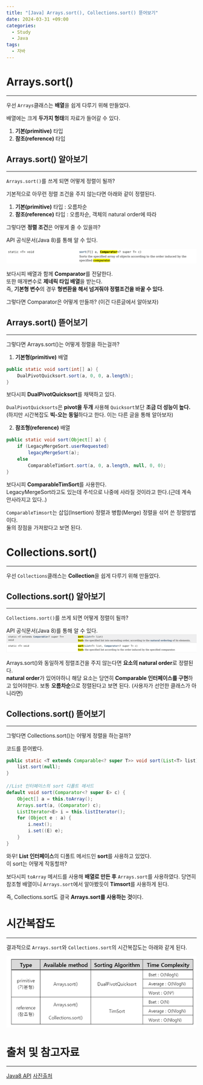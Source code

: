 ```yaml
---
title: "[Java] Arrays.sort(), Collections.sort() 뜯어보기"
date: 2024-03-31 +09:00
categories:
  - Study
  - Java
tags:
  - 자바
---
```

# Arrays.sort()
---
우선 `Arrays`클래스는 **배열**을 쉽게 다루기 위해 만들었다.

배열에는 크게 **두가지 형태**의 자료가 들어갈 수 있다.
1. **기본(primitive)** 타입
2. **참조(reference)** 타입

## Arrays.sort() 알아보기
---
`Arrays.sort()`를 쓰게 되면 어떻게 정렬이 될까?

기본적으로 아무런 정렬 조건을 주지 않는다면 아래와 같이 정렬된다.
1. **기본(primitive)** 타입 : 오름차순
2. **참조(reference)** 타입 : 오름차순, 객체의 natural order에 따라

그렇다면 **정렬 조건**은 어떻게 줄 수 있을까?

API 공식문서(Java 8)를 통해 알 수 있다.

![](images/2024-03-31-Java-Arrays_Collections_sort.png)

보다시피 배열과 함께 **Comparator**를 전달한다.  
또한 매개변수로 **제네릭 타입 배열**을 받는다.  
즉, **기본형 변수**의 경우 **형변환을 해서 넘겨줘야 정렬조건을 바꿀 수 있다.**

그렇다면 Comparator은 어떻게 만들까?
(이건 다른글에서 알아보자)

## Arrays.sort() 뜯어보기
---
그렇다면 Arrays.sort()는 어떻게 정렬을 하는걸까?

1. **기본형(primitive)** 배열

```java
public static void sort(int[] a) {  
    DualPivotQuicksort.sort(a, 0, 0, a.length);  
}
```

보다시피 **DualPivotQuicksort**를 채택하고 있다.

`DualPivotQuicksorts`은 **pivot을 두개** 사용해 `Quicksort`보단 **조금 더 성능이 높다.**  
(하지만 시간복잡도 **빅-오는 동일**하다고 한다. 이는 다른 글을 통해 알아보자)

2. **참조형(reference)** 배열

```java
public static void sort(Object[] a) {  
    if (LegacyMergeSort.userRequested)  
        legacyMergeSort(a);  
    else  
        ComparableTimSort.sort(a, 0, a.length, null, 0, 0);  
}
```

보다시피 **ComparableTimSort**를 사용한다.  
LegacyMergeSort라고도 있는데 주석으로 나중에 사라질 것이라고 한다.(근데 계속 안사라지고 있다..)  

`ComparableTimsort`는 삽입(Insertion) 정렬과 병합(Merge) 정렬을 섞어 쓴 정렬방법이다.  
둘의 장점을 가져왔다고 보면 된다.


# Collections.sort()
---
우선 `Collections`클래스는 **Collection**을 쉽게 다루기 위해 만들었다.

## Collections.sort() 알아보기
---
`Collections.sort()`를 쓰게 되면 어떻게 정렬이 될까?

API 공식문서(Java 8)를 통해 알 수 있다.
![](images/2024-03-31-Java-Arrays_Collections_sort-1.png)

Arrays.sort()와 동일하게 정렬조건을 주지 않는다면 **요소의 natural order**로 정렬된다.   
**natural order**가 있어야하니 해당 요소는 당연히 **Comparable 인터페이스를 구현**하고 있어야한다.
보통 **오름차순**으로 정렬된다고 보면 된다. (사용자가 선언한 클래스가 아니라면)

## Collections.sort() 뜯어보기
---
그렇다면 Collections.sort()는 어떻게 정렬을 하는걸까?

코드를 뜯어봤다.

```java
public static <T extends Comparable<? super T>> void sort(List<T> list) {  
    list.sort(null);  
}

//List 인터페이스의 sort 디폴트 메서드
default void sort(Comparator<? super E> c) {  
    Object[] a = this.toArray();  
    Arrays.sort(a, (Comparator) c);  
    ListIterator<E> i = this.listIterator();  
    for (Object e : a) {  
        i.next();  
        i.set((E) e);  
    }  
}
```

와우! **List 인터페이스**의 디폴트 메서드인 **sort**를 사용하고 있었다.   
이 sort는 어떻게 작동할까?

보다시피 `toArray` 메서드를 사용해 **배열로 만든 후** `Arrays.sort`를 사용하였다.
당연히 참조형 배열이니 `Arrays.sort`에서 알아봤듯이 **Timsort**를 사용하게 된다.

즉, Collections.sort도 결국 **Arrays.sort를 사용하는 것**이다.

# 시간복잡도
---
결과적으로 `Arrays.sort`와 `Collections.sort`의 시간복잡도는 아래와 같게 된다.

![](images/2024-03-31-Java-Arrays_Collections_sort-2.png)


# 출처 및 참고자료
---
[Java8 API](https://docs.oracle.com/javase/8/docs/api/)
[사진출처](https://codingnojam.tistory.com/38)